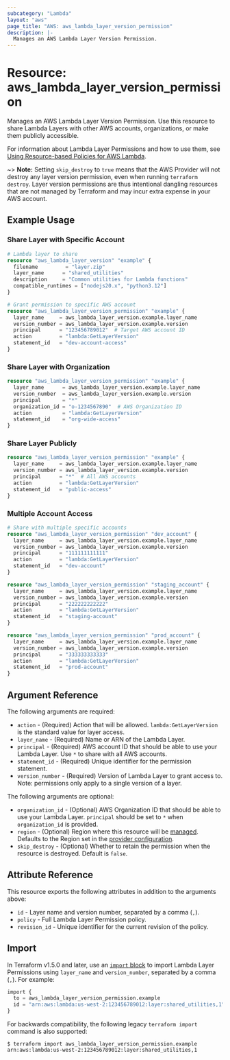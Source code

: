 ```yaml
---
subcategory: "Lambda"
layout: "aws"
page_title: "AWS: aws_lambda_layer_version_permission"
description: |-
  Manages an AWS Lambda Layer Version Permission.
---
```


# Resource: aws_lambda_layer_version_permission

Manages an AWS Lambda Layer Version Permission. Use this resource to share Lambda Layers with other AWS accounts, organizations, or make them publicly accessible.

For information about Lambda Layer Permissions and how to use them, see [Using Resource-based Policies for AWS Lambda](https://docs.aws.amazon.com/lambda/latest/dg/access-control-resource-based.html#permissions-resource-xaccountlayer).

~> **Note:** Setting `skip_destroy` to `true` means that the AWS Provider will not destroy any layer version permission, even when running `terraform destroy`. Layer version permissions are thus intentional dangling resources that are not managed by Terraform and may incur extra expense in your AWS account.

## Example Usage

### Share Layer with Specific Account

```terraform
# Lambda layer to share
resource "aws_lambda_layer_version" "example" {
  filename         = "layer.zip"
  layer_name      = "shared_utilities"
  description     = "Common utilities for Lambda functions"
  compatible_runtimes = ["nodejs20.x", "python3.12"]
}

# Grant permission to specific AWS account
resource "aws_lambda_layer_version_permission" "example" {
  layer_name     = aws_lambda_layer_version.example.layer_name
  version_number = aws_lambda_layer_version.example.version
  principal      = "123456789012"  # Target AWS account ID
  action         = "lambda:GetLayerVersion"
  statement_id   = "dev-account-access"
}
```

### Share Layer with Organization

```terraform
resource "aws_lambda_layer_version_permission" "example" {
  layer_name      = aws_lambda_layer_version.example.layer_name
  version_number  = aws_lambda_layer_version.example.version
  principal       = "*"
  organization_id = "o-1234567890"  # AWS Organization ID
  action          = "lambda:GetLayerVersion"
  statement_id    = "org-wide-access"
}
```

### Share Layer Publicly

```terraform
resource "aws_lambda_layer_version_permission" "example" {
  layer_name     = aws_lambda_layer_version.example.layer_name
  version_number = aws_lambda_layer_version.example.version
  principal      = "*"  # All AWS accounts
  action         = "lambda:GetLayerVersion"
  statement_id   = "public-access"
}
```

### Multiple Account Access

```terraform
# Share with multiple specific accounts
resource "aws_lambda_layer_version_permission" "dev_account" {
  layer_name     = aws_lambda_layer_version.example.layer_name
  version_number = aws_lambda_layer_version.example.version
  principal      = "111111111111"
  action         = "lambda:GetLayerVersion"
  statement_id   = "dev-account"
}

resource "aws_lambda_layer_version_permission" "staging_account" {
  layer_name     = aws_lambda_layer_version.example.layer_name
  version_number = aws_lambda_layer_version.example.version
  principal      = "222222222222"
  action         = "lambda:GetLayerVersion"
  statement_id   = "staging-account"
}

resource "aws_lambda_layer_version_permission" "prod_account" {
  layer_name     = aws_lambda_layer_version.example.layer_name
  version_number = aws_lambda_layer_version.example.version
  principal      = "333333333333"
  action         = "lambda:GetLayerVersion"
  statement_id   = "prod-account"
}
```

## Argument Reference

The following arguments are required:

* `action` - (Required) Action that will be allowed. `lambda:GetLayerVersion` is the standard value for layer access.
* `layer_name` - (Required) Name or ARN of the Lambda Layer.
* `principal` - (Required) AWS account ID that should be able to use your Lambda Layer. Use `*` to share with all AWS accounts.
* `statement_id` - (Required) Unique identifier for the permission statement.
* `version_number` - (Required) Version of Lambda Layer to grant access to. Note: permissions only apply to a single version of a layer.

The following arguments are optional:

* `organization_id` - (Optional) AWS Organization ID that should be able to use your Lambda Layer. `principal` should be set to `*` when `organization_id` is provided.
* `region` - (Optional) Region where this resource will be [managed](https://docs.aws.amazon.com/general/latest/gr/rande.html#regional-endpoints). Defaults to the Region set in the [provider configuration](https://registry.terraform.io/providers/hashicorp/aws/latest/docs#aws-configuration-reference).
* `skip_destroy` - (Optional) Whether to retain the permission when the resource is destroyed. Default is `false`.

## Attribute Reference

This resource exports the following attributes in addition to the arguments above:

* `id` - Layer name and version number, separated by a comma (`,`).
* `policy` - Full Lambda Layer Permission policy.
* `revision_id` - Unique identifier for the current revision of the policy.

## Import

In Terraform v1.5.0 and later, use an [`import` block](https://developer.hashicorp.com/terraform/language/import) to import Lambda Layer Permissions using `layer_name` and `version_number`, separated by a comma (`,`). For example:

```terraform
import {
  to = aws_lambda_layer_version_permission.example
  id = "arn:aws:lambda:us-west-2:123456789012:layer:shared_utilities,1"
}
```

For backwards compatibility, the following legacy `terraform import` command is also supported:

```console
$ terraform import aws_lambda_layer_version_permission.example arn:aws:lambda:us-west-2:123456789012:layer:shared_utilities,1
```
